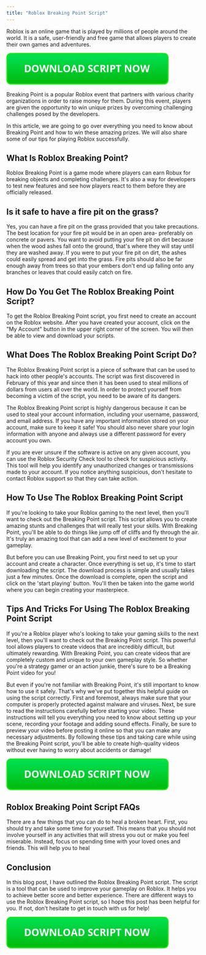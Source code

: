 ```yaml
---
title: "Roblox Breaking Point Script"
---
```


Roblox is an online game that is played by millions of people around the world. It is a safe, user-friendly and free game that allows players to create their own games and adventures.

[![script button](https://github.com/robloxpaste/robloxpaste.github.io/blob/main/script_button.png?raw=true)](https://rbxpaste.com/latest-script)


Breaking Point is a popular Roblox event that partners with various charity organizations in order to raise money for them. During this event, players are given the opportunity to win unique prizes by overcoming challenging challenges posed by the developers.

In this article, we are going to go over everything you need to know about Breaking Point and how to win these amazing prizes. We will also share some of our tips for playing Roblox successfully.

## What Is Roblox Breaking Point?

Roblox Breaking Point is a game mode where players can earn Robux for breaking objects and completing challenges. It's also a way for developers to test new features and see how players react to them before they are officially released.

## Is it safe to have a fire pit on the grass?

Yes, you can have a fire pit on the grass provided that you take precautions. The best location for your fire pit would be in an open area- preferably on concrete or pavers. You want to avoid putting your fire pit on dirt because when the wood ashes fall onto the ground, that's where they will stay until they are washed away. If you were to put your fire pit on dirt, the ashes could easily spread and get into the grass. Fire pits should also be far enough away from trees so that your embers don't end up falling onto any branches or leaves that could easily catch on fire.

## How Do You Get The Roblox Breaking Point Script?

To get the Roblox Breaking Point script, you first need to create an account on the Roblox website. After you have created your account, click on the "My Account" button in the upper right corner of the screen. You will then be able to view and download your scripts.

## What Does The Roblox Breaking Point Script Do?

The Roblox Breaking Point script is a piece of software that can be used to hack into other people's accounts. The script was first discovered in February of this year and since then it has been used to steal millions of dollars from users all over the world. In order to protect yourself from becoming a victim of the script, you need to be aware of its dangers.

The Roblox Breaking Point script is highly dangerous because it can be used to steal your account information, including your username, password, and email address. If you have any important information stored on your account, make sure to keep it safe! You should also never share your login information with anyone and always use a different password for every account you own.

If you are ever unsure if the software is active on any given account, you can use the Roblox Security Check tool to check for suspicious activity. This tool will help you identify any unauthorized changes or transmissions made to your account. If you notice anything suspicious, don't hesitate to contact Roblox support so that they can take action.

## How To Use The Roblox Breaking Point Script

If you're looking to take your Roblox gaming to the next level, then you'll want to check out the Breaking Point script. This script allows you to create amazing stunts and challenges that will really test your skills. With Breaking Point, you'll be able to do things like jump off of cliffs and fly through the air. It's truly an amazing tool that can add a new level of excitement to your gameplay.

But before you can use Breaking Point, you first need to set up your account and create a character. Once everything is set up, it's time to start downloading the script. The download process is simple and usually takes just a few minutes. Once the download is complete, open the script and click on the 'start playing' button. You'll then be taken into the game world where you can begin creating your masterpiece.

## Tips And Tricks For Using The Roblox Breaking Point Script

If you're a Roblox player who's looking to take your gaming skills to the next level, then you'll want to check out the Breaking Point script. This powerful tool allows players to create videos that are incredibly difficult, but ultimately rewarding. With Breaking Point, you can create videos that are completely custom and unique to your own gameplay style. So whether you're a strategy gamer or an action junkie, there's sure to be a Breaking Point video for you!

But even if you're not familiar with Breaking Point, it's still important to know how to use it safely. That's why we've put together this helpful guide on using the script correctly. First and foremost, always make sure that your computer is properly protected against malware and viruses. Next, be sure to read the instructions carefully before starting your video. These instructions will tell you everything you need to know about setting up your scene, recording your footage and adding sound effects. Finally, be sure to preview your video before posting it online so that you can make any necessary adjustments. By following these tips and taking care while using the Breaking Point script, you'll be able to create high-quality videos without ever having to worry about accidents or damage!

[![script button](https://github.com/robloxpaste/robloxpaste.github.io/blob/main/script_button.png?raw=true)](https://rbxpaste.com/latest-script)

## Roblox Breaking Point Script FAQs
There are a few things that you can do to heal a broken heart. First, you should try and take some time for yourself. This means that you should not involve yourself in any activities that will stress you out or make you feel miserable. Instead, focus on spending time with your loved ones and friends. This will help you to heal

## Conclusion
In this blog post, I have outlined the Roblox Breaking Point script. The script is a tool that can be used to improve your gameplay on Roblox. It helps you to achieve better score and better experience. There are different ways to use the Roblox Breaking Point script, so I hope this post has been helpful for you. If not, don’t hesitate to get in touch with us for help!

[![script button](https://github.com/robloxpaste/robloxpaste.github.io/blob/main/script_button.png?raw=true)](https://rbxpaste.com/latest-script)
